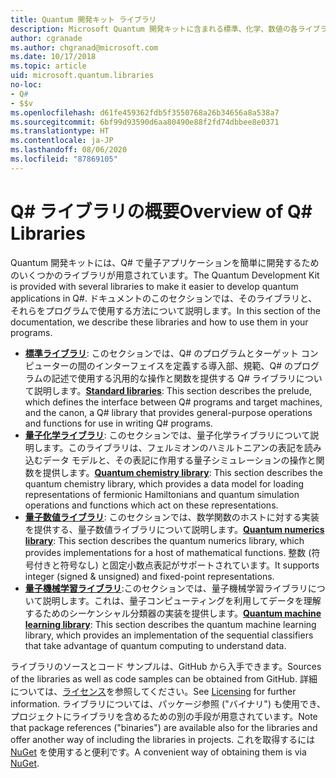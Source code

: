 ```yaml
---
title: Quantum 開発キット ライブラリ
description: Microsoft Quantum 開発キットに含まれる標準、化学、数値の各ライブラリの概要。
author: cgranade
ms.author: chgranad@microsoft.com
ms.date: 10/17/2018
ms.topic: article
uid: microsoft.quantum.libraries
no-loc:
- Q#
- $$v
ms.openlocfilehash: d61fe459362fdb5f3550768a26b34656a8a538a7
ms.sourcegitcommit: 6bf99d93590d6aa80490e88f2fd74dbbee8e0371
ms.translationtype: HT
ms.contentlocale: ja-JP
ms.lasthandoff: 08/06/2020
ms.locfileid: "87869105"
---
```

# <a name="overview-of-no-locq-libraries"></a><span data-ttu-id="69ca5-103">Q# ライブラリの概要</span><span class="sxs-lookup"><span data-stu-id="69ca5-103">Overview of Q# Libraries</span></span>
<span data-ttu-id="69ca5-104">Quantum 開発キットには、Q# で量子アプリケーションを簡単に開発するためのいくつかのライブラリが用意されています。</span><span class="sxs-lookup"><span data-stu-id="69ca5-104">The Quantum Development Kit is provided with several libraries to make it easier to develop quantum applications in Q#.</span></span>
<span data-ttu-id="69ca5-105">ドキュメントのこのセクションでは、そのライブラリと、それらをプログラムで使用する方法について説明します。</span><span class="sxs-lookup"><span data-stu-id="69ca5-105">In this section of the documentation, we describe these libraries and how to use them in your programs.</span></span>

- <span data-ttu-id="69ca5-106">[**標準ライブラリ**](xref:microsoft.quantum.libraries.standard.intro): このセクションでは、Q# のプログラムとターゲット コンピューターの間のインターフェイスを定義する導入部、規範、Q# のプログラムの記述で使用する汎用的な操作と関数を提供する Q# ライブラリについて説明します。</span><span class="sxs-lookup"><span data-stu-id="69ca5-106">[**Standard libraries**](xref:microsoft.quantum.libraries.standard.intro): This section describes the prelude, which defines the interface between Q# programs and target machines, and the canon, a Q# library that provides general-purpose operations and functions for use in writing Q# programs.</span></span>
- <span data-ttu-id="69ca5-107">[**量子化学ライブラリ**](xref:microsoft.quantum.chemistry.concepts.intro): このセクションでは、量子化学ライブラリについて説明します。このライブラリは、フェルミオンのハミルトニアンの表記を読み込むデータ モデルと、その表記に作用する量子シミュレーションの操作と関数を提供します。</span><span class="sxs-lookup"><span data-stu-id="69ca5-107">[**Quantum chemistry library**](xref:microsoft.quantum.chemistry.concepts.intro): This section describes the quantum chemistry library, which provides a data model for loading representations of fermionic Hamiltonians and quantum simulation operations and functions which act on these representations.</span></span>
- <span data-ttu-id="69ca5-108">[**量子数値ライブラリ**](xref:microsoft.quantum.numerics.intro): このセクションでは、数学関数のホストに対する実装を提供する、量子数値ライブラリについて説明します。</span><span class="sxs-lookup"><span data-stu-id="69ca5-108">[**Quantum numerics library**](xref:microsoft.quantum.numerics.intro): This section describes the quantum numerics library, which provides implementations for a host of mathematical functions.</span></span> <span data-ttu-id="69ca5-109">整数 (符号付きと符号なし) と固定小数点表記がサポートされています。</span><span class="sxs-lookup"><span data-stu-id="69ca5-109">It supports integer (signed & unsigned) and fixed-point representations.</span></span>
- <span data-ttu-id="69ca5-110">[**量子機械学習ライブラリ**](xref:microsoft.quantum.machine-learning.concepts.intro):このセクションでは、量子機械学習ライブラリについて説明します。これは、量子コンピューティングを利用してデータを理解するためのシーケンシャル分類器の実装を提供します。</span><span class="sxs-lookup"><span data-stu-id="69ca5-110">[**Quantum machine learning library**](xref:microsoft.quantum.machine-learning.concepts.intro): This section describes the quantum machine learning library, which provides an implementation of the sequential classifiers that take advantage of quantum computing to understand data.</span></span>

<span data-ttu-id="69ca5-111">ライブラリのソースとコード サンプルは、GitHub から入手できます。</span><span class="sxs-lookup"><span data-stu-id="69ca5-111">Sources of the libraries as well as code samples can be obtained from GitHub.</span></span>
<span data-ttu-id="69ca5-112">詳細については、[ライセンス](xref:microsoft.quantum.libraries.licensing)を参照してください。</span><span class="sxs-lookup"><span data-stu-id="69ca5-112">See [Licensing](xref:microsoft.quantum.libraries.licensing) for further information.</span></span> <span data-ttu-id="69ca5-113">ライブラリについては、パッケージ参照 ("バイナリ") も使用でき、プロジェクトにライブラリを含めるための別の手段が用意されています。</span><span class="sxs-lookup"><span data-stu-id="69ca5-113">Note that package references ("binaries") are available also for the libraries and offer another way of including the libraries in projects.</span></span>
<span data-ttu-id="69ca5-114">これを取得するには [NuGet](https://nuget.org) を使用すると便利です。</span><span class="sxs-lookup"><span data-stu-id="69ca5-114">A convenient way of obtaining them is via [NuGet](https://nuget.org).</span></span>
